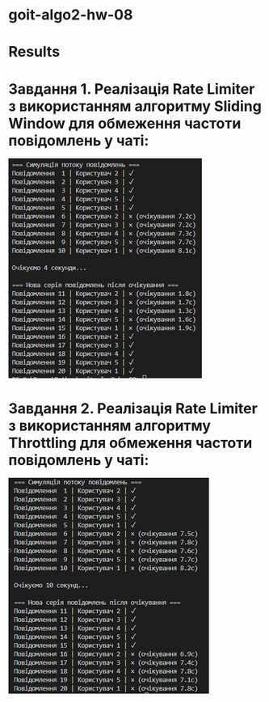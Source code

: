 # goit-algo2-hw-08

# Results
# Завдання 1. Реалізація Rate Limiter з використанням алгоритму Sliding Window для обмеження частоти повідомлень у чаті:
![1.png](https://github.com/Spogoretskyi/goit-algo2-hw-08/blob/main/1.png) <br>
# Завдання 2. Реалізація Rate Limiter з використанням алгоритму Throttling для обмеження частоти повідомлень у чаті:
![2.1.png](https://github.com/Spogoretskyi/goit-algo2-hw-08/blob/main/2.1.png) <br>
